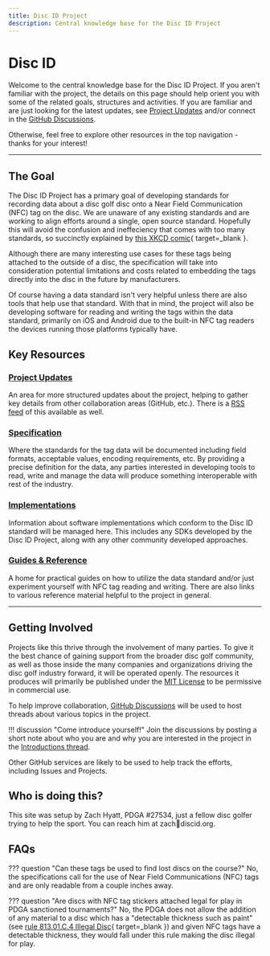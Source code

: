 ```yaml
---
title: Disc ID Project
description: Central knowledge base for the Disc ID Project
---
```



# Disc ID

Welcome to the central knowledge base for the Disc ID Project. If you aren't familiar with the project, the details on this page should help orient you with some of the related goals, structures and activities. If you are familiar and are just looking for the latest updates, see [Project Updates](project-updates/index.md) and/or connect in the [GitHub Discussions](https://discussions.discid.org).

Otherwise, feel free to explore other resources in the top navigation - thanks for your interest!

---

## The Goal
The Disc ID Project has a primary goal of developing standards for recording data about a disc golf disc onto a Near Field Communication (NFC) tag on the disc. We are unaware of any existing standards and are working to align efforts around a single, open source standard. Hopefully this will avoid the confusion and ineffeciency that comes with too many standards, so succinctly explained by [this XKCD comic](https://xkcd.com/927/){ target=_blank }.

Although there are many interesting use cases for these tags being attached to the outside of a disc, the specification will take into consideration potential limitations and costs related to embedding the tags directly into the disc in the future by manufacturers.

Of course having a data standard isn't very helpful unless there are also tools that help use that standard. With that in mind, the project will also be developing software for reading and writing the tags within the data standard, primarily on iOS and Android due to the built-in NFC tag readers the devices running those platforms typically have.

## Key Resources

### [Project Updates](project-updates/index.md)
An area for more structured updates about the project, helping to gather key details from other collaboration areas (GitHub, etc.). There is a [RSS feed](feed_rss_created.xml) of this available as well.

### [Specification](disc-id.md)
Where the standards for the tag data will be documented including field formats, acceptable values, encoding requirements, etc. By providing a precise definition for the data, any parties interested in developing tools to read, write and manage the data will produce something interoperable with rest of the industry.

### [Implementations](implementations.md)
Information about software implementations which conform to the Disc ID standard will be managed here. This includes any SDKs developed by the Disc ID Project, along with any other community developed approaches.

### [Guides & Reference](guides-reference.md)
A home for practical guides on how to utilize the data standard and/or just experiment yourself with NFC tag reading and writing. There are also links to various reference material helpful to the project in general.

---

## Getting Involved
Projects like this thrive through the involvement of many parties. To give it the best chance of gaining support from the broader disc golf community, as well as those inside the many companies and organizations driving the disc golf industry forward, it will be operated openly. The resources it produces will primarily be published under the [MIT License](https://choosealicense.com/licenses/mit/) to be permissive in commercial use.

To help improve collaboration, [GitHub Discussions](https://discussions.discid.org) will be used to host threads about various topics in the project.

!!! discussion "Come introduce yourself!"
	Join the discussions by posting a short note about who you are and why you are interested in the project in the [Introductions thread](https://github.com/orgs/Disc-ID/discussions/1).

Other GitHub services are likely to be used to help track the efforts, including Issues and Projects.

## Who is doing this?
This site was setup by Zach Hyatt, PDGA #27534, just a fellow disc golfer trying to help the sport. You can reach him at zach📧discid.org.

## FAQs

??? question "Can these tags be used to find lost discs on the course?"
	No, the specifications call for the use of Near Field Communications (NFC) tags and are only readable from a couple inches away.

??? question "Are discs with NFC tag stickers attached legal for play in PDGA sanctioned tournaments?"
	No, the PDGA does not allow the addition of any material to a disc which has a "detectable thickness such as paint" (see [rule 813.01.C.4 Illegal Disc](https://www.pdga.com/rules/official-rules-disc-golf/81301){ target=_blank }) and given NFC tags have a detectable thickness, they would fall under this rule making the disc illegal for play.
